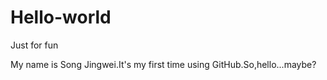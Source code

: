 # Hello-world
Just for fun

My name is Song Jingwei.It's my first time using GitHub.So,hello...maybe?
